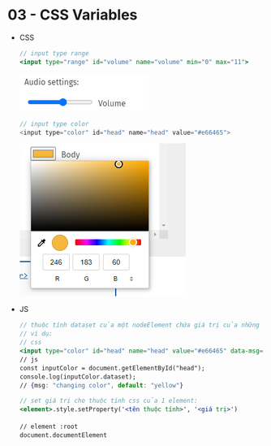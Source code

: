 # 03 - CSS Variables

- CSS

  ```jsx
  // input type range
  <input type="range" id="volume" name="volume" min="0" max="11">
  ```

  ![img/Untitled.png](img/Untitled.png)

  ```java
  // input type color
  <input type="color" id="head" name="head" value="#e66465">
  ```

  ![img/Untitled%201.png](img/Untitled%201.png)

- JS

  ```jsx
  // thuộc tính dataset của một nodeElement chứa giá trị của những attr data- của element đó
  // ví dụ:
  // css
  <input type="color" id="head" name="head" value="#e66465" data-msg="changing color" data-default="yellow">
  // js
  const inputColor = document.getElementById("head");
  console.log(inputColor.dataset);
  // {msg: "changing color", default: "yellow"}
  ```

  ```jsx
  // set giá trị cho thuộc tính css của 1 element:
  <element>.style.setProperty('<tên thuộc tính>', '<giá trị>')

  // element :root
  document.documentElement
  ```
